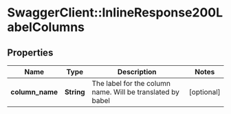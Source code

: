 # SwaggerClient::InlineResponse200LabelColumns

## Properties
Name | Type | Description | Notes
------------ | ------------- | ------------- | -------------
**column_name** | **String** | The label for the column name. Will be translated by babel | [optional] 

